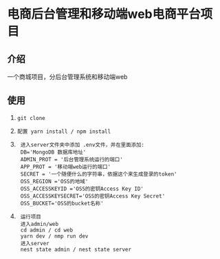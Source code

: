 # 电商后台管理和移动端web电商平台项目
## 介绍
一个商城项目，分后台管理系统和移动端web
## 使用
1.     git clone 
2.     配置 yarn install / npm install
3.
        进入server文件夹中添加 .env文件，并在里面添加: 
        DB='MongoDB 数据库地址'
        ADMIN_PROT = '后台管理系统运行的端口'
        APP_PROT = '移动端web运行的端口'
        SECRET = '一个随便什么的字符串，依据这个来生成登录的token'
        OSS_REGION ='OSS的地域'
        OSS_ACCESSKEYID ='OSS的密钥Access Key ID'
        OSS_ACCESSKEYSECRET='OSS的密钥Access Key Secret'
        OSS_BUCKET='OSS的bucket名称'
4.
        运行项目
        进入admin/web
        cd admin / cd web
        yarn dev / nmp run dev
        进入server
        nest state admin / nest state server
## 
